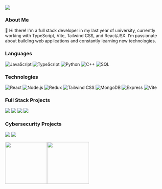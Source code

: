 [![](https://raw.githubusercontent.com/yourusername/yourusername/master/profile.gif)](https://www.yourwebsite.com/)<!-- If you want the template for my gif, email me! -->

### About Me

👋 Hi there! I'm a full stack developer in my last year of university, currently working with TypeScript, Vite, Tailwind CSS, and React/JSX. I’m passionate about building web applications and constantly learning new technologies.

### Languages

![JavaScript](https://img.shields.io/badge/-JavaScript-000?&logo=JavaScript)
![TypeScript](https://img.shields.io/badge/-TypeScript-000?&logo=TypeScript)
![Python](https://img.shields.io/badge/-Python-000?&logo=Python)
![C++](https://img.shields.io/badge/-C++-000?&logo=c%2b%2b&logoColor=00599C)
![SQL](https://img.shields.io/badge/-SQL-000?&logo=MySQL)

### Technologies

![React](https://img.shields.io/badge/-React-000?&logo=React)
![Node.js](https://img.shields.io/badge/-Node.js-000?&logo=node.js)
![Redux](https://img.shields.io/badge/-Redux-000?&logo=Redux)
![Tailwind CSS](https://img.shields.io/badge/-Tailwind%20CSS-000?&logo=Tailwind%20CSS)
![MongoDB](https://img.shields.io/badge/-MongoDB-000?&logo=MongoDB)
![Express](https://img.shields.io/badge/-Express-000?&logo=Express)
![Vite](https://img.shields.io/badge/-Vite-000?&logo=Vite)

### Full Stack Projects

[![](https://img.shields.io/badge/-🧬%20My%20Website-000)](https://github.com/yourusername/your-website)
[![](https://img.shields.io/badge/-📝%20About%20Us%20Page-000)](https://github.com/yourusername/about-us-page)
[![](https://img.shields.io/badge/-🔬%20Admin%20Dashboard-000)](https://github.com/yourusername/admin-dashboard)
[![](https://img.shields.io/badge/-🗺%20Room%20Management-000)](https://github.com/yourusername/room-management)

### Cybersecurity Projects

[![](https://img.shields.io/badge/-🛡%20Soft%20Delete-000)](https://github.com/yourusername/soft-delete)
[![](https://img.shields.io/badge/-💻%20User%20Role%20Management-000)](https://github.com/yourusername/user-role-management)

<a href="https://www.yourwebsite.com/"><img height="137px" src="https://github-readme-stats.vercel.app/api?username=yourusername&hide_title=true&hide_border=true&show_icons=true&include_all_commits=true&count_private=true&line_height=21&text_color=000&icon_color=000&bg_color=0,ea6161,ffc64d,fffc4d,52fa5a&theme=graywhite" /><!-- wi*quL3fcV --><img height="137px" src="https://github-readme-stats.vercel.app/api/top-langs/?username=yourusername&hide=html&hide_title=true&hide_border=true&layout=compact&langs_count=6&text_color=000&icon_color=fff&bg_color=0,52fa5a,4dfcff,c64dff&theme=graywhite" /></a>
